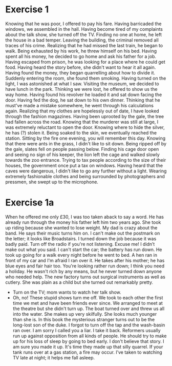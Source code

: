 # Exercise 1

Knowing that he was poor, I offered to pay his fare.
Having barricaded the windows, we assembled in the hall.
Having become tired of my complaints about the talk show, she turned off the TV.
Finding no one at home, he left the house in a bad temper.
Leaving the building, the criminal removed all traces of his crime.
Realizing that he had missed the last train, he began to walk.
Being exhausted by his work, he threw himself on his bed.
Having spent all his money, he decided to go home and ask his father for a job.
Having escaped from prison, he was looking for a place where he could get food.
Having heard the story before, she didn't want to hear it all again.
Having found the money, they began quarrelling about how to divide it.
Suddenly entering the room, she found them smoking.
Having turned on the light, I was astonished at what I saw.
Visiting the museum, we decided to have lunch in the park.
Thinking we were lost, he offered to show us the way home.
Having found his revolver he loaded it and sat down facing the door.
Having fed the dog, he sat down to his own dinner.
Thinking that he must've made a mistake somewhere, he went through his calculations again.
Realizing that my clothes are hopelessly out of date, I have looked through the fashion magazines.
Having been uprooted by the gale, the tree had fallen across the road.
Knowing that the murderer was still at large, I was extremely reluctant to open the door.
Knowing where to hide the silver, he has (?) stolen it.
Being soaked to the skin, we eventually reached the station.
Sitting by the fire one evening, you will remember this day.
Knowing that there were ants in the grass, I didn't like to sit down.
Being ripped off by the gale, slates fell on people passing below.
Finding his cage door open and seeing no sign of his keeper, the lion left the cage and walked slowly towards the zoo entrance.
Trying to tax people according to the size of their houses, the government once put a tax on windows.
Having heard that the caves were dangerous, I didn't like to go any further without a light.
Wearing extremely fashionable clothes and being surrounded by photographers and pressmen, she swept up to the microphone.

# Exercise 1a

When he offered me only £30, I was too taken aback to say a word.
He has already run through the money his father left him two years ago.
She took up riding because she wanted to lose weight.
My dad is crazy about the band. He says their music turns him on.
I can't make out the postmark on the letter; it looks like Broadstairs.
I turned down the job because it was badly paid.
Turn off the radio if you're not listening.
Excuse me! I didn’t make out what you said.
I can't start the car; the battery has run down.
He took up going for a walk every night before he went to bed.
A hen ran in front of my car and I'm afraid I ran over it.
He takes after his mother; he has blue eyes and fair hair too.
You're looking rather run down; I think you need a holiday.
He wasn't rich by any means, but he never turned down anyone who needed help.
The new factory turns out surgical instruments as well as cutlery.
She was plain as a child but she turned out remarkably pretty.
- Turn on the TV; mom wants to watch her talk show.
-  Oh, no! These stupid shows turn me off.
We took to each other the first time we met and have been friends ever since.
We arranged to meet at the theatre but she didn't turn up.
The boat turned over and threw us all into the water.
She makes up very skilfully. She looks much younger than she is.
In this book the mysterious stranger turns out to be the long-lost son of the duke.
I forgot to turn off the tap and the wash-basin ran over.
I am sorry I called you a liar. I take it back.
Reformers usually run up against opposition from all kinds of people.
He should try to make up for his loss of sleep by going to bed early.
I don't believe that story. I am sure you made it up.
It's time they made up that silly quarrel.
If your tank runs over at a gas station, a fire may occur.
I’ve taken to watching TV late at night; it helps me fall asleep.

